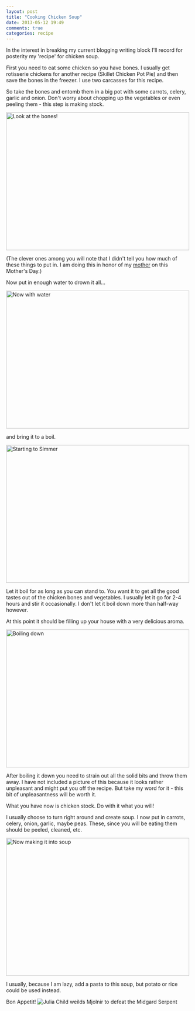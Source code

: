 ```yaml
---
layout: post
title: "Cooking Chicken Soup"
date: 2013-05-12 19:49
comments: true
categories: recipe
---
```


In the interest in breaking my current blogging writing block I'll record for
posterity my 'recipe' for chicken soup.

First you need to eat some chicken so you have bones. I usually get rotisserie
chickens for another recipe (Skillet Chicken Pot Pie) and then save the
bones in the freezer. I use two carcasses for this recipe.

So take the bones and entomb them in a big pot with some carrots, celery,
garlic and onion. Don't worry about chopping up the vegetables or even peeling
them - this step is making stock.

<a href="http://www.flickr.com/photos/verdammelt/8732668241/" title="Look at
the bones!"><img
src="http://farm8.staticflickr.com/7286/8732668241_6e4ae3c78d.jpg" width="500"
height="375" alt="Look at the bones!"></a>

(The clever ones among you will note that I didn't tell you how much of these
things to put in. I am doing this in honor of my <a
href="http://www.flickr.com/photos/verdammelt/4309417102/">mother</a> on this
Mother's Day.)

Now put in enough water to drown it all...

<a href="http://www.flickr.com/photos/verdammelt/8732668733/" title="Now with
water"><img
src="http://farm8.staticflickr.com/7302/8732668733_30888ab230.jpg" width="500"
height="375" alt="Now with water"></a>

and bring it to a boil.

<a href="http://www.flickr.com/photos/verdammelt/8732669071/" title="Starting
to Simmer"><img
src="http://farm8.staticflickr.com/7296/8732669071_920961006f.jpg" width="500"
height="375" alt="Starting to Simmer"></a>

Let it boil for as long as you can stand to. You want it to get all the good
tastes out of the chicken bones and vegetables. I usually let it go for 2-4
hours and stir it occasionally. I don't let it boil down more than half-way
however.

At this point it should be filling up your house with a very
delicious aroma.

<a href="http://www.flickr.com/photos/verdammelt/8732669473/" title="Boiling
down"><img
src="http://farm8.staticflickr.com/7285/8732669473_99a9d98ebe.jpg" width="500"
height="375" alt="Boiling down"></a>

After boiling it down you need to strain out all the solid bits and throw them
away. I have not included a picture of this because it looks rather unpleasant
and might put you off the recipe. But take my word for it - this bit of
unpleasantness will be worth it.

What you have now is chicken stock. Do with it what you will!

I usually choose to turn right around and create soup. I now put in carrots,
celery, onion, garlic, maybe peas. These, since you will be eating them should
be peeled, cleaned, etc.

<a href="http://www.flickr.com/photos/verdammelt/8732669819/" title="Now
making it into soup"><img
src="http://farm8.staticflickr.com/7308/8732669819_46a1cabb11.jpg" width="500"
height="375" alt="Now making it into soup"></a>

I usually, because I am lazy, add a pasta to this soup, but potato or rice
could be used instead.

Bon Appetit!
<img
src="http://www.dallasnews.com/incoming/20120815-e_cookbooks_2_21431599.jpg.ece/BINARY/w620x413/E_COOKBOOKS_2_21431599.JPG"
alt="Julia Child weilds Mjolnir to defeat the Midgard Serpent">

